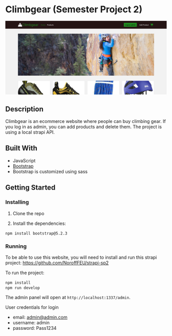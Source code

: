 # Climbgear (Semester Project 2)

![image](https://github.com/mikaelrev/semester-project2/blob/main/semester-project-2.png?raw=true)

## Description

Climbgear is an ecommerce website where people can buy climbing gear. If you log in as admin, you can add products and delete them. The project is using a local strapi API.

## Built With

- JavaScript
- [Bootstrap](https://getbootstrap.com)
- Bootstrap is customized using sass

## Getting Started

### Installing

1. Clone the repo

2. Install the dependencies:

```
npm install bootstrap@5.2.3
```

### Running

To be able to use this website, you will need to install and run this strapi project: https://github.com/NoroffFEU/strapi-sp2

To run the project:

```
npm install
npm run develop
```

The admin panel will open at `http://localhost:1337/admin`.

User credentials for login

- email: admin@admin.com
- username: admin
- password: Pass1234

